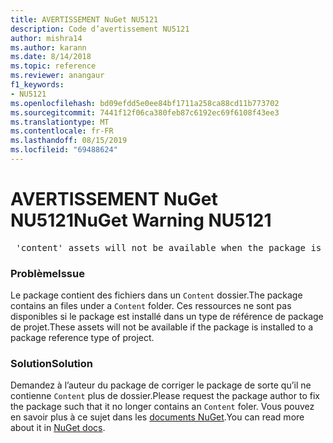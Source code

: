 ```yaml
---
title: AVERTISSEMENT NuGet NU5121
description: Code d’avertissement NU5121
author: mishra14
ms.author: karann
ms.date: 8/14/2018
ms.topic: reference
ms.reviewer: anangaur
f1_keywords:
- NU5121
ms.openlocfilehash: bd09efdd5e0ee84bf1711a258ca88cd11b773702
ms.sourcegitcommit: 7441f12f06ca380feb87c6192ec69f6108f43ee3
ms.translationtype: MT
ms.contentlocale: fr-FR
ms.lasthandoff: 08/15/2019
ms.locfileid: "69488624"
---
```

# <a name="nuget-warning-nu5121"></a><span data-ttu-id="e5b7f-103">AVERTISSEMENT NuGet NU5121</span><span class="sxs-lookup"><span data-stu-id="e5b7f-103">NuGet Warning NU5121</span></span>
<pre> 'content' assets will not be available when the package is installed after the migration.</pre>

### <a name="issue"></a><span data-ttu-id="e5b7f-104">Problème</span><span class="sxs-lookup"><span data-stu-id="e5b7f-104">Issue</span></span>

<span data-ttu-id="e5b7f-105">Le package contient des fichiers dans un `Content` dossier.</span><span class="sxs-lookup"><span data-stu-id="e5b7f-105">The package contains an files under a `Content` folder.</span></span> <span data-ttu-id="e5b7f-106">Ces ressources ne sont pas disponibles si le package est installé dans un type de référence de package de projet.</span><span class="sxs-lookup"><span data-stu-id="e5b7f-106">These assets will not be available if the package is installed to a package reference type of project.</span></span>


### <a name="solution"></a><span data-ttu-id="e5b7f-107">Solution</span><span class="sxs-lookup"><span data-stu-id="e5b7f-107">Solution</span></span>

<span data-ttu-id="e5b7f-108">Demandez à l’auteur du package de corriger le package de sorte qu’il ne contienne `Content` plus de dossier.</span><span class="sxs-lookup"><span data-stu-id="e5b7f-108">Please request the package author to fix the package such that it no longer contains an `Content` foler.</span></span> <span data-ttu-id="e5b7f-109">Vous pouvez en savoir plus à ce sujet dans les [documents NuGet](https://docs.microsoft.com/en-us/nuget/consume-packages/migrate-packages-config-to-package-reference).</span><span class="sxs-lookup"><span data-stu-id="e5b7f-109">You can read more about it in [NuGet docs](https://docs.microsoft.com/en-us/nuget/consume-packages/migrate-packages-config-to-package-reference).</span></span>

